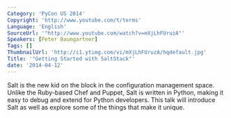 ```yaml
---
Category: 'PyCon US 2014'
Copyright: 'http://www.youtube.com/t/terms'
Language: 'English'
SourceUrl: '"http://www.youtube.com/watch?v=mXjLhFUruzA"'
Speakers: [Peter Baumgartner]
Tags: []
ThumbnailUrl: 'http://i1.ytimg.com/vi/mXjLhFUruzA/hqdefault.jpg'
Title: '"Getting Started with SaltStack"'
date: '2014-04-12'
---
```

Salt is the new kid on the block in the configuration management space. Unlike the Ruby-based Chef and Puppet, Salt is written in Python, making it easy to debug and extend for Python developers.  This talk will introduce Salt as well as explore some of the things that make it unique.